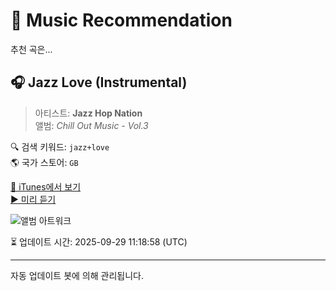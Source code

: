 
# 🎵 Music Recommendation

추천 곡은...

## 🎧 Jazz Love (Instrumental)  
> 아티스트: **Jazz Hop Nation**  
> 앨범: _Chill Out Music - Vol.3_  

🔍 검색 키워드: `jazz+love`  
🌎 국가 스토어: `GB`

[🔗 iTunes에서 보기](https://music.apple.com/gb/album/jazz-love-instrumental/1531944861?i=1531945118&uo=4)  
[▶️ 미리 듣기](https://audio-ssl.itunes.apple.com/itunes-assets/AudioPreview124/v4/34/53/08/34530821-1833-cbc6-3a35-2a9e01f736b8/mzaf_15856682787639894814.plus.aac.p.m4a)

![앨범 아트워크](https://is1-ssl.mzstatic.com/image/thumb/Music114/v4/cf/6c/82/cf6c8236-ee83-2e81-d72e-eba09dabc165/13118.jpg/100x100bb.jpg)

⏳ 업데이트 시간: 2025-09-29 11:18:58 (UTC)

---
자동 업데이트 봇에 의해 관리됩니다.
